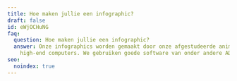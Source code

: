 ```yaml
---
title: Hoe maken jullie een infographic?
draft: false
id: eWjOCHuNG
faq:
  question: Hoe maken jullie een infographic?
  answer: Onze infographics worden gemaakt door onze afgestudeerde animatoren op
    high-end computers. We gebruiken goede software van onder andere ADOBE.
seo:
  noindex: true
---
```

